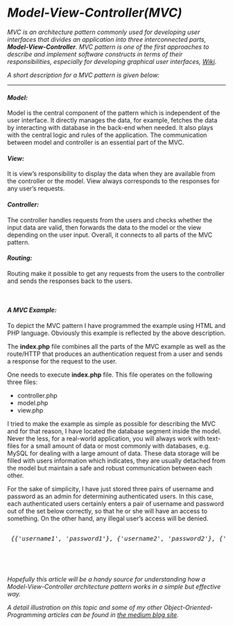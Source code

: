

<h1><i>
Model-View-Controller(MVC)
</i></h1>

<p><em>MVC</em><i> is an architecture pattern commonly used for developing user interfaces that divides an application into three interconnected parts, <strong>Model-View-Controller</strong>. <i>MVC pattern is one of the first approaches to describe and implement software constructs in terms of their responsibilities, especially for developing graphical user interfaces, </i><a href="https://en.wikipedia.org/wiki/Model%E2%80%93view%E2%80%93controller">Wiki</a></i>.
</p>

<p>
<i>A short description for a MVC pattern is given below:</i>
</p>
<hr>


<h4><i>Model:</i></h4>
<p>
Model is the central component of the pattern which is independent of the user interface. It directly manages the data, for example, fetches the data by interacting with database in the back-end when needed. It also plays with the central logic and rules of the application. The communication between model and controller is an essential part of the MVC.
</p>

<h4><i>View:</i></h4>
<p>
It is view’s responsibility to display the data when they are available from the controller or the model. View always corresponds to the responses for any user’s requests.
</p>

<h4><i>Controller:</i></h4>
<p>
The controller handles requests from the users and checks whether the input data are valid, then forwards the data to the model or the view depending on the user input. Overall, it connects to all parts of the MVC pattern. 	    
</p>

<h4><i>Routing:</i></h4>
<p>
Routing make it possible to get any requests from the users to the controller and sends the responses back to the users.
</p>

<br>
<h4><i>A MVC Example:</i></h4>

<p>
To depict the MVC pattern I have programmed the example using HTML and PHP language. Obviously this example is reflected by the above description.
</p>

<p>
The <span><strong>index.php</strong></span> file combines all the parts of the MVC example as well as the route/HTTP that produces an authentication request from a user and sends a response for the request to the user. 
</p>

<p>
One needs to execute <b>index.php</b> file. This file operates on the following three files:</i></ul></li>
</p>
<p>
<ul>
<li>controller.php</li>
<li>model.php</li>
<li>view.php</li>
</ul>
</p>
<p>
I tried to make the example as simple as possible for describing the MVC and for that reason, I have located the database segment inside the model. Never the less, for a real-world application, you will always work with text-files for a small amount of data or most commonly with databases, e.g. MySQL for dealing with a large amount of data. These data storage will be filled with users information which indicates, they are usually detached from the model but maintain a safe and robust communication between each other.
</p>
<p>
For the sake of simplicity, I have just stored three pairs of username and password as an admin for determining authenticated users. In this case, each authenticated users certainly enters a pair of username and password out of the set below correctly, so that he or she will have an access to something. On the other hand, any illegal user’s access will be denied.
</p>

<pre><i> 
 &#123;&#123;'username1', 'password1'&#125;, &#123;'username2', 'password2'&#125;, &#123;'username3','password3'&#125;&#125;
 </i>
 </pre>

<br>
<p><i>
Hopefully this article will be a handy source for understanding how a Model-View-Controller architecture pattern works in a simple but effective way.
</i></p>

<p><i>
A detail illustration on this topic and some of my other Object-Oriented-Programming articles can be found in
<a href="https://medium.com/@annuhuss/">the medium blog site</a>.
</i></p>
